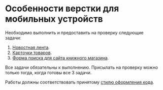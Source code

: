 # Особенности верстки для мобильных устройств

Необходимо выполнить и предоставить на проверку следующие задачи:

1. [Новостная лента](./news-feed/).
2. [Карточки товаров](./product-cards/).
3. [Форма поиска для сайта книжного магазина](./search-form/).

Все задачи обязательны к выполнению. Присылать на проверку можно только тогда, когда готовы все 3 задачи.

Работы должны соответствовать принятому [стилю оформления кода](https://github.com/netology-code/codestyle/tree/master/css).
